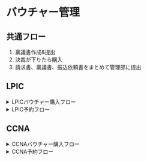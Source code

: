 

# バウチャー管理

## 共通フロー
1. 稟議書作成&提出  
2. 決裁が下りたら購入
3. 請求書、稟議書、振込依頼書をまとめて管理部に提出


## LPIC

<details>
    <summary>LPICバウチャー購入フロー</summary>
    <div>

LPICは[**バウチャーチケット購入センター**](https://voucherticket.jp/lpicpurchase/)にて購入  
他で買うより10%の割引があり、請求書発行(銀行振込)に対応している

以下の「科目を選択」では「●枚セット」を選択し、後述の備考欄に枚数を記入する  

![b](./files/b1.png)

:::note
このバウチャーはLPIC101, 102両方で使用可能
:::


以下の項目は画像の通り  
備考欄では枚数の指定、請求書発行の旨を記述すること
:::danger
このページに記載はないが、[**別ページ**](https://voucherticket.jp/faq/)に請求書発行に対する注意書きがある  
**請求書の発行は10枚以上から対応可能**であるため、ある程度まとめて購入する
:::


![b](./files/b2.png)

フォーム送信後、記入したメールアドレス宛に確認メールが送信される  
数日後、**【請求書】送付のご案内（株式会社ブレイクスルーから）** というメールが届く  
該当メール内リンクから請求書をダウンロードし、振込依頼書と併せて管理部に提出

振込後すぐ、**【ブレイクスルー】バウチャーチケットの送付** というメールが届く  
メールに記載されているバウチャー番号を [**二次研修LPICバウチャー**](https://docs.google.com/spreadsheets/d/1dz9dTVYxe7m4sdT3VZxFGKS9K67g6W6Qsnn3Olwl03U/edit?usp=sharing) のLPICバウチャーシートに転記  

:::caution
購入日、有効期限、提供者も記入すること
:::

   </div>
</details>

<details>
    <summary>LPIC予約フロー</summary>
    <div>
### 研修生にやってもらうこと

#### アカウント作成について

1. LPI ID  
試験予約のために *LPI ID* が必要なので、[**こちら**](http://esx11954.github.io/eightbit-saurus/docs/LPI/lpi-id) を展開して *LPI ID* を取得してもらう  
<!-- 提出された *LPI ID* は [**こちら**](https://docs.google.com/spreadsheets/d/1VJhO4qJf90UNii9t8up64FkTGuIZlJ7RKFWUAHhhvE0/edit?usp=sharing) で確認できる   -->

2. PearsonVUE  
同じく予約をする際、*LPI IDとPearsonVUEアカウント紐付け* も必須なので、[**こちら**](https://wsr.pearsonvue.com/testtaker/profile/create/SignUp.htm?clientCode=LINUXPROFESSION&locale=ja_JP) も展開して完了してもらう  

:::danger
上記2つは試験内容変更や試験結果閲覧の際に必要になる重要なアカウントです  
忘れないように保管させること
:::

#### 受験日の調整について
PearsonVUEアカウントで [**こちら**](https://wsr.pearsonvue.com/testtaker/signin/SignInPage.htm?clientCode=LINUXPROFESSION) にサインインし、  
受験予定のテストセンターの日程を確認し、受験日時を決定してもらう  

#### 予約について
受験日時確定後、各研修性にバウチャーを払い出し、予約してもらう

### 予約確定後
予約情報は[**二次研修LPICバウチャー**](https://docs.google.com/spreadsheets/d/1dz9dTVYxe7m4sdT3VZxFGKS9K67g6W6Qsnn3Olwl03U/edit?usp=sharing)に随時記入する


   </div>
</details>


## CCNA

<details>
    <summary>CCNAバウチャー購入フロー</summary>
    <div>

CCNAのバウチャーは [**PearsonVUE**](https://www.pearsonvue.co.jp/Test-takers/Voucher-store.aspx) で購入する  
提供者はCISCO、又はpearson vueのみ  
どちらも割引なしなので選択の余地はなくpearsonVUE経由で購入
※こちらも請求書発行は対応している


PearsonVUEにおけるバウチャー購入申請手順は以下の画像の通り  

![ccna](./files/ccna1.png)

**バウチャー申込書ダウンロード** の箇所を開き、  
スクロールすると以下の **Cisco Systems** 用の申込書ダウンロードリンクがあるので、これをダウンロードする  

![ccna](./files/ccna2.png)

ダウンロード後、以下のサンプルを参考に必要事項を記入する  
[**サンプル申込書**](./files/Cisco_Voucher_20231011.xlsx)


ファイル作成が完了したら以下のページのフォームから購入申請ファイルをアップロードして送信する  
[**バウチャー購入申請ページ**](https://www.pearsonvue.co.jp/Test-takers/Voucher-store/apply.aspx)


購入申請が完了してから2営業日程度で **PearsonVUE バウチャー請求書** というメールが届く  
添付されている請求書をダウンロードし、振込依頼書と併せて管理部に提出

振込完了後、数営業日後に **Pearson VUE バウチャーご納品** というメールが届く  
領収書とバウチャー番号が記載されたExcelファイルが届くので、[**二次研修CCNAバウチャー**](https://docs.google.com/spreadsheets/d/1Q11cicvoUxGbiwUKqsTS2Ca1SrDuhhKW5JKK3nOJlzE/edit?usp=sharing) のCCNAバウチャーシートに転記する   

:::caution
領収書も一応保管すること
:::
   </div>
</details>

<details>
    <summary>CCNA予約フロー</summary>
    <div>

### 研修生にやってもらうこと

#### アカウント作成について
試験予約のために *CISCOアカウント* が必要なので、[**こちら**](https://esx11954.github.io/eightbit-saurus/docs/CCNA/csco-id/) を展開して *CiSCOアカウント* を取得してもらう  

:::danger
CISCOアカウントは試験内容変更や試験結果閲覧の際に必要になる重要なアカウントです  
忘れないように保管させること
:::

#### 受験日の調整について
CiSCOアカウントで [**こちら**](https://www.pearsonvue.co.jp/Clients/Cisco.aspx) からログインし、受験予定のテストセンターの日程を確認し、受験日時を決定してもらう  

#### 予約について
受験日時確定後、各研修性にバウチャーを払い出し、予約してもらう

### 予約確定後
予約情報は[**二次研修CCNAバウチャー**](https://docs.google.com/spreadsheets/d/1Q11cicvoUxGbiwUKqsTS2Ca1SrDuhhKW5JKK3nOJlzE/edit?usp=sharing)に随時記入する


   </div>
</details>
